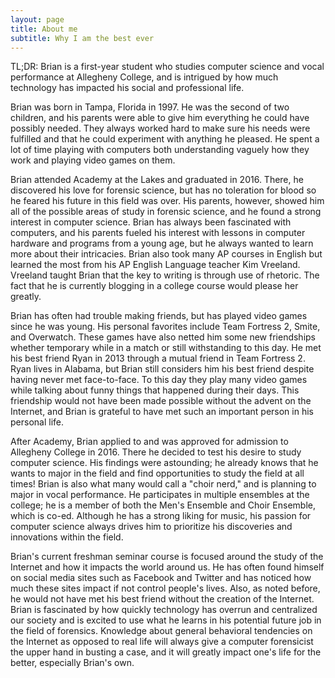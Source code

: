 ```yaml
---
layout: page
title: About me
subtitle: Why I am the best ever
---
```

TL;DR: Brian is a first-year student who studies computer science and vocal performance at Allegheny College, and is intrigued by how much technology has impacted his social and professional life.

Brian was born in Tampa, Florida in 1997. He was the second of two children, and his parents were able to give him everything he could have possibly needed. They always worked hard to make sure his needs were fulfilled and that he could experiment with anything he pleased. He spent a lot of time playing with computers both understanding vaguely how they work and playing video games on them.

Brian attended Academy at the Lakes and graduated in 2016. There, he discovered his love for forensic science, but has no toleration for blood so he feared his future in this field was over. His parents, however, showed him all of the possible areas of study in forensic science, and he found a strong interest in computer science. Brian has always been fascinated with computers, and his parents fueled his interest with lessons in computer hardware and programs from a young age, but he always wanted to learn more about their intricacies. Brian also took many AP courses in English but learned the most from his AP English Language teacher Kim Vreeland. Vreeland taught Brian that the key to writing is through use of rhetoric. The fact that he is currently blogging in a college course would please her greatly.

Brian has often had trouble making friends, but has played video games since he was young. His personal favorites include Team Fortress 2, Smite, and Overwatch. These games have also netted him some new friendships whether temporary while in a match or still withstanding to this day. He met his best friend Ryan in 2013 through a mutual friend in Team Fortress 2. Ryan lives in Alabama, but Brian still considers him his best friend despite having never met face-to-face. To this day they play many video games while talking about funny things that happened during their days. This friendship would not have been made possible without the advent on the Internet, and Brian is grateful to have met such an important person in his personal life.

After Academy, Brian applied to and was approved for admission to Allegheny College in 2016. There he decided to test his desire to study computer science. His findings were astounding; he already knows that he wants to major in the field and find opportunities to study the field at all times! Brian is also what many would call a "choir nerd," and is planning to major in vocal performance. He participates in multiple ensembles at the college; he is a member of both the Men's Ensemble and Choir Ensemble, which is co-ed. Although he has a strong liking for music, his passion for computer science always drives him to prioritize his discoveries and innovations within the field.

Brian's current freshman seminar course is focused around the study of the Internet and how it impacts the world around us. He has often found himself on social media sites such as Facebook and Twitter and has noticed how much these sites impact if not control people's lives. Also, as noted before, he would not have met his best friend without the creation of the Internet. Brian is fascinated by how quickly technology has overrun and centralized our society and is excited to use what he learns in his potential future job in the field of forensics. Knowledge about general behavioral tendencies on the Internet as opposed to real life will always give a computer forensicist the upper hand in busting a case, and it will greatly impact one's life for the better, especially Brian's own.
